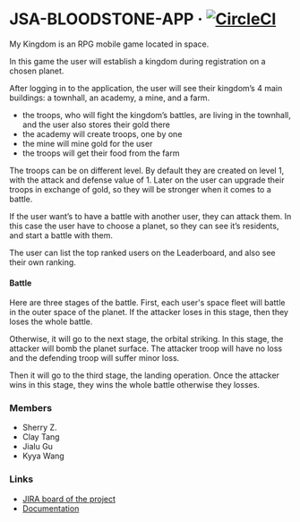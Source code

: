 # JSA-BLOODSTONE-APP &middot; [![CircleCI](https://circleci.com/gh/green-fox-academy/jsa-bloodstone-app/tree/development.svg?style=svg)](https://circleci.com/gh/green-fox-academy/jsa-bloodstone-app/tree/development)
My Kingdom is an RPG mobile game located in space.

In this game the user will establish a kingdom during registration on a chosen planet.

After logging in to the application, the user will see their kingdom’s 4 main buildings: a townhall, an academy, a mine, and a farm.

- the troops, who will fight the kingdom’s battles, are living in the townhall, and the user also stores their gold there
- the academy will create troops, one by one
- the mine will mine gold for the user
- the troops will get their food from the farm

The troops can be on different level. By default they are created on level 1, with the attack and defense value of 1. 
Later on the user can upgrade their troops in exchange of gold, so they will be stronger when it comes to a battle.

If the user want’s to have a battle with another user, they can attack them. 
In this case the user have to choose a planet, so they can see it’s residents, and start a battle with them.

The user can list the top ranked users on the Leaderboard, and also see their own ranking.

#### Battle

Here are three stages of the battle. 
First, each user's space fleet will battle in the outer space of the planet.
If the attacker loses in this stage, then they loses the whole battle. 

Otherwise, it will go to the next stage, the orbital striking.
In this stage, the attacker will bomb the planet surface. The attacker troop will have no loss and the defending troop will suffer minor loss.

Then it will go to the third stage, the landing operation. Once the attacker wins in this stage, they wins the whole battle otherwise they losses.

### Members
  * Sherry Z.
  * Clay Tang
  * Jialu Gu
  * Kyya Wang

### Links
  * [JIRA board of the project](https://jira.greenfox.academy/projects/JSAB2/summary)
  * [Documentation](https://documenter.getpostman.com/view/5191128/SWLe6T93)

